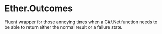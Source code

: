 Ether.Outcomes
==============

Fluent wrapper for those annoying times when a C#/.Net function needs to be able to return either the normal result or a failure state.
